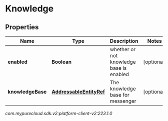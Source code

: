 # Knowledge


## Properties

| Name | Type | Description | Notes |
| ------------ | ------------- | ------------- | ------------- |
| **enabled** | **Boolean** | whether or not knowledge base is enabled |  [optional] |
| **knowledgeBase** | [**AddressableEntityRef**](AddressableEntityRef) | The knowledge base for messenger |  [optional] |




_com.mypurecloud.sdk.v2:platform-client-v2:223.1.0_
